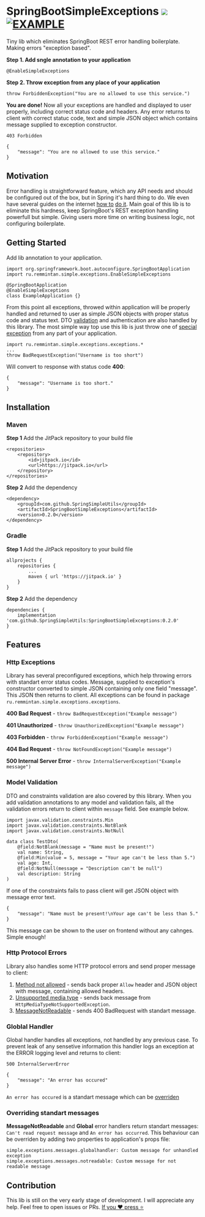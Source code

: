 # SpringBootSimpleExceptions [![](https://jitpack.io/v/SpringSimpleUtils/SpringBootSimpleExceptions.svg)](https://jitpack.io/#SpringSimpleUtils/SpringBootSimpleExceptions) [![EXAMPLE](https://github.com/SpringSimpleUtils/SpringBootSimpleExceptions/actions/workflows/gradle.yml/badge.svg)](https://github.com/SpringSimpleUtils/SpringBootSimpleExceptions/actions/workflows/gradle.yml)
Tiny lib which eliminates SpringBoot REST error handling boilerplate. Making errors "exception based".

**Step 1. Add sngle annotation to your application**
```
@EnableSimpleExceptions
```
**Step 2. Throw exception from any place of your application**
```
throw ForbiddenException("You are no allowed to use this service.")
```
**You are done!**
Now all your exceptions are handled and displayed to user properly, including correct status code and headers. Any error returns to client with correct statuc code, text and simple JSON object which contains message supplied to exception constructor.
```
403 Forbidden

{
    "message": "You are no allowed to use this service."
}
```
## Motivation
Error handling is straightforward feature, which any API needs and should be configured out of the box, but in Spring it's hard thing to do. We even have several guides on the internet [how to](https://www.baeldung.com/exception-handling-for-rest-with-spring) [do it](https://reflectoring.io/spring-boot-exception-handling/).
Main goal of this lib is to eliminate this hardness, keep SpringBoot's REST exception handling powerfull but simple. Giving users more time on writing business logic, not configuring boilerplate.
## Getting Started
Add lib annotation to your application.
```
import org.springframework.boot.autoconfigure.SpringBootApplication
import ru.remmintan.simple.exceptions.EnableSimpleExceptions

@SpringBootApplication
@EnableSimpleExceptions
class ExampleApplication {}
```
From this point all exceptions, throwed within application will be properly handled and returned to user as simple JSON objects with proper status code and status text. DTO [validation](#model-validation) and authentication are also handled by this library.
The most simple way top use this lib is just throw one of [special exception](#http-exceptions) from any part of your application.
```
import ru.remmintan.simple.exceptions.exceptions.*
...
throw BadRequestException("Username is too short")
```
Will convert to response with status code **400**:
```
{
    "message": "Username is too short."
}
```
## Installation
### Maven
**Step 1** Add the JitPack repository to your build file
```
<repositories>
	<repository>
	    <id>jitpack.io</id>
	    <url>https://jitpack.io</url>
	</repository>
</repositories>
```
**Step 2** Add the dependency
```
<dependency>
    <groupId>com.github.SpringSimpleUtils</groupId>
    <artifactId>SpringBootSimpleExceptions</artifactId>
    <version>0.2.0</version>
</dependency>
```
### Gradle
**Step 1** Add the JitPack repository to your build file
```
allprojects {
	repositories {
		...
		maven { url 'https://jitpack.io' }
	}
}
```
**Step 2** Add the dependency
```
dependencies {
    implementation 'com.github.SpringSimpleUtils:SpringBootSimpleExceptions:0.2.0'
}
```
## Features
### Http Exceptions
Library has several preconfigured exceptions, which help throwing errors with standart error status codes. Message, supplied to exception's constructor converted to simple JSON containing only one field "message". This JSON then returns to client.
All exceptions can be found in package `ru.remmintan.simple.exceptions.exceptions`.

**400 Bad Request** - `throw BadRequestException("Example message")`

**401 Unauthorized** - `throw UnauthorizedException("Example message")`

**403 Forbidden** - `throw ForbiddenException("Example message")`

**404 Bad Request** - `throw NotFoundException("Example message")`

**500 Internal Server Error** - `throw InternalServerException("Example message")`

### Model Validation
DTO and constraints validation are also covered by this library. When you add validation annotations to any model and validation fails, all the validation errors return to client within `message` field. See example below.
```
import javax.validation.constraints.Min
import javax.validation.constraints.NotBlank
import javax.validation.constraints.NotNull

data class TestDto(
    @field:NotBlank(message = "Name must be present!")
    val name: String,
    @field:Min(value = 5, message = "Your age can't be less than 5.")
    val age: Int,
    @field:NotNull(message = "Description can't be null")
    val description: String
)
```
If one of the constraints fails to pass client will get JSON object with message error text.
```
{
    "message": "Name must be present!\nYour age can't be less than 5."
}
```
This message can be shown to the user on frontend without any cahnges. Simple enough!
### Http Protocol Errors
Library also handles some HTTP protocol errors and send proper message to client:
1. [Method not allowed](https://developer.mozilla.org/ru/docs/Web/HTTP/Status/405) - sends back proper `Allow` header and JSON object with message, containing allowed headers.
2. [Unsupported media type](https://developer.mozilla.org/ru/docs/Web/HTTP/Status/415) - sends back message from `HttpMediaTypeNotSupportedException`.
3. [MessageNotReadable](https://docs.spring.io/spring-framework/docs/4.0.x/javadoc-api/org/springframework/http/converter/HttpMessageNotReadableException.html) - sends 400 BadRequest with standart message.
### Globlal Handler
Global handler handles all exceptions, not handled by any previous case. To prevent leak of any sensetive information this handler logs an exception at the ERROR logging level and returns to client:
```
500 InternalServerError

{
    "message": "An error has occured"
}
```
`An error has occured` is a standart message which can be [overriden](#overriding-standart-messages)
### Overriding standart messages
**MessageNotReadable** and **Global** error handlers return standart messages: `Can't read request message` and `An error has occurred`.
This behaviour can be overriden by adding two properties to application's props file:
```
simple.exceptions.messages.globalhandler: Custom message for unhandled exception
simple.exceptions.messages.notreadable: Custom message for not readable message
```
## Contribution
This lib is still on the very early stage of development. I will appreciate any help. Feel free to open issues or PRs.
[If you ❤️ press ⭐](https://github.com/SpringSimpleUtils/SpringBootSimpleExceptions/stargazers)
